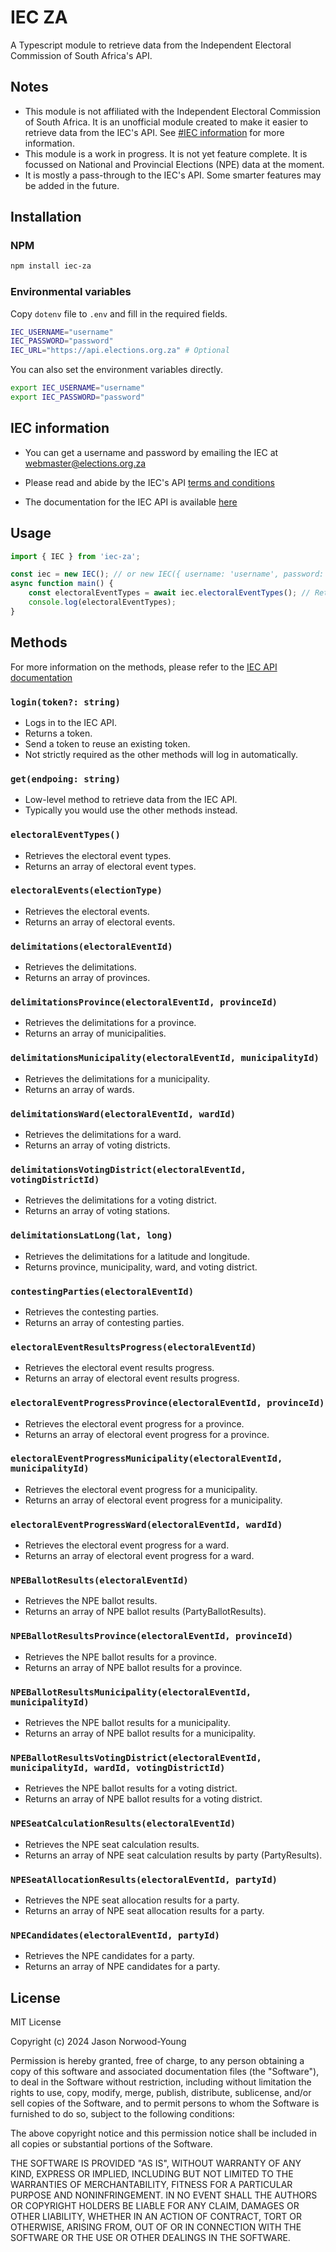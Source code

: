 # IEC ZA

A Typescript module to retrieve data from the Independent Electoral Commission of South Africa's API.

## Notes

- This module is not affiliated with the Independent Electoral Commission of South Africa. It is an unofficial module created to make it easier to retrieve data from the IEC's API. See [#IEC information](#iec-information) for more information.
- This module is a work in progress. It is not yet feature complete. It is focussed on National and Provincial Elections (NPE) data at the moment. 
- It is mostly a pass-through to the IEC's API. Some smarter features may be added in the future.

## Installation

### NPM

```bash
npm install iec-za
```

### Environmental variables

Copy `dotenv` file to `.env` and fill in the required fields.

```bash
IEC_USERNAME="username"
IEC_PASSWORD="password"
IEC_URL="https://api.elections.org.za" # Optional
```

You can also set the environment variables directly.

```bash
export IEC_USERNAME="username"
export IEC_PASSWORD="password"
```

## IEC information

- You can get a username and password by emailing the IEC at [webmaster@elections.org.za](mailto:webmaster@elections.org.za)

- Please read and abide by the IEC's API [terms and conditions](https://api.elections.org.za/media/API_TERMS_OF_USE.htm)

- The documentation for the IEC API is available [here](https://api.elections.org.za/Help)

## Usage

```typescript
import { IEC } from 'iec-za';

const iec = new IEC(); // or new IEC({ username: 'username', password: 'password', url: 'https://api.elections.org.za', version: 'v1' });
async function main() {
    const electoralEventTypes = await iec.electoralEventTypes(); // Retrieves the electoral event types
    console.log(electoralEventTypes);
}
```

## Methods

For more information on the methods, please refer to the [IEC API documentation](https://api.elections.org.za/Help)

### `login(token?: string)`
- Logs in to the IEC API. 
- Returns a token.
- Send a token to reuse an existing token.
- Not strictly required as the other methods will log in automatically.

### `get(endpoing: string)`

- Low-level method to retrieve data from the IEC API.
- Typically you would use the other methods instead.

### `electoralEventTypes()`

- Retrieves the electoral event types.
- Returns an array of electoral event types.

### `electoralEvents(electionType)`

- Retrieves the electoral events.
- Returns an array of electoral events.

### `delimitations(electoralEventId)`

- Retrieves the delimitations.
- Returns an array of provinces.

### `delimitationsProvince(electoralEventId, provinceId)`

- Retrieves the delimitations for a province.
- Returns an array of municipalities.

### `delimitationsMunicipality(electoralEventId, municipalityId)`

- Retrieves the delimitations for a municipality.
- Returns an array of wards.

### `delimitationsWard(electoralEventId, wardId)`

- Retrieves the delimitations for a ward.
- Returns an array of voting districts.

### `delimitationsVotingDistrict(electoralEventId, votingDistrictId)`

- Retrieves the delimitations for a voting district.
- Returns an array of voting stations.

### `delimitationsLatLong(lat, long)`

- Retrieves the delimitations for a latitude and longitude.
- Returns province, municipality, ward, and voting district.

### `contestingParties(electoralEventId)`

- Retrieves the contesting parties.
- Returns an array of contesting parties.

### `electoralEventResultsProgress(electoralEventId)`

- Retrieves the electoral event results progress.
- Returns an array of electoral event results progress.

### `electoralEventProgressProvince(electoralEventId, provinceId)`

- Retrieves the electoral event progress for a province.
- Returns an array of electoral event progress for a province.

### `electoralEventProgressMunicipality(electoralEventId, municipalityId)`

- Retrieves the electoral event progress for a municipality.
- Returns an array of electoral event progress for a municipality.

### `electoralEventProgressWard(electoralEventId, wardId)`

- Retrieves the electoral event progress for a ward.
- Returns an array of electoral event progress for a ward.

### `NPEBallotResults(electoralEventId)`

- Retrieves the NPE ballot results.
- Returns an array of NPE ballot results (PartyBallotResults).

### `NPEBallotResultsProvince(electoralEventId, provinceId)`

- Retrieves the NPE ballot results for a province.
- Returns an array of NPE ballot results for a province.

### `NPEBallotResultsMunicipality(electoralEventId, municipalityId)`

- Retrieves the NPE ballot results for a municipality.
- Returns an array of NPE ballot results for a municipality.

### `NPEBallotResultsVotingDistrict(electoralEventId, municipalityId, wardId, votingDistrictId)`

- Retrieves the NPE ballot results for a voting district.
- Returns an array of NPE ballot results for a voting district.

### `NPESeatCalculationResults(electoralEventId)`

- Retrieves the NPE seat calculation results.
- Returns an array of NPE seat calculation results by party (PartyResults).

### `NPESeatAllocationResults(electoralEventId, partyId)`

- Retrieves the NPE seat allocation results for a party.
- Returns an array of NPE seat allocation results for a party.

### `NPECandidates(electoralEventId, partyId)`

- Retrieves the NPE candidates for a party.
- Returns an array of NPE candidates for a party.

## License
MIT License

Copyright (c) 2024 Jason Norwood-Young

Permission is hereby granted, free of charge, to any person obtaining a copy
of this software and associated documentation files (the "Software"), to deal
in the Software without restriction, including without limitation the rights
to use, copy, modify, merge, publish, distribute, sublicense, and/or sell
copies of the Software, and to permit persons to whom the Software is
furnished to do so, subject to the following conditions:

The above copyright notice and this permission notice shall be included in all
copies or substantial portions of the Software.

THE SOFTWARE IS PROVIDED "AS IS", WITHOUT WARRANTY OF ANY KIND, EXPRESS OR
IMPLIED, INCLUDING BUT NOT LIMITED TO THE WARRANTIES OF MERCHANTABILITY,
FITNESS FOR A PARTICULAR PURPOSE AND NONINFRINGEMENT. IN NO EVENT SHALL THE
AUTHORS OR COPYRIGHT HOLDERS BE LIABLE FOR ANY CLAIM, DAMAGES OR OTHER
LIABILITY, WHETHER IN AN ACTION OF CONTRACT, TORT OR OTHERWISE, ARISING FROM,
OUT OF OR IN CONNECTION WITH THE SOFTWARE OR THE USE OR OTHER DEALINGS IN THE
SOFTWARE.
